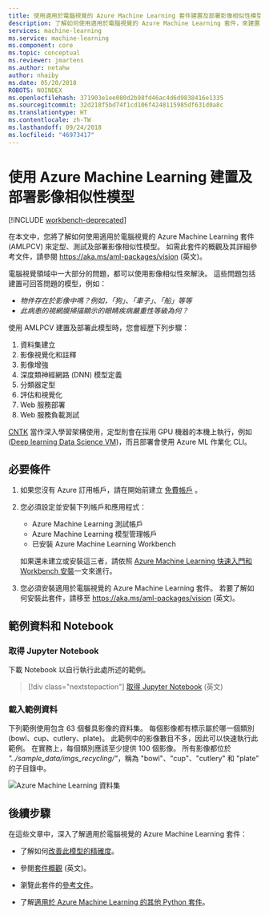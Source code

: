 ```yaml
---
title: 使用適用於電腦視覺的 Azure Machine Learning 套件建置及部署影像相似性模型。
description: 了解如何使用適用於電腦視覺的 Azure Machine Learning 套件，來建置、定型、測試和部署電腦視覺影像相似性模型。
services: machine-learning
ms.service: machine-learning
ms.component: core
ms.topic: conceptual
ms.reviewer: jmartens
ms.author: netahw
author: nhaiby
ms.date: 05/20/2018
ROBOTS: NOINDEX
ms.openlocfilehash: 371903e1ee080d2b98fd46ac4d6d9838416e1335
ms.sourcegitcommit: 32d218f5bd74f1cd106f4248115985df631d0a8c
ms.translationtype: HT
ms.contentlocale: zh-TW
ms.lasthandoff: 09/24/2018
ms.locfileid: "46973417"
---
```

# <a name="build-and-deploy-image-similarity-models-with-azure-machine-learning"></a>使用 Azure Machine Learning 建置及部署影像相似性模型

[!INCLUDE [workbench-deprecated](../../../includes/aml-deprecating-preview-2017.md)]


在本文中，您將了解如何使用適用於電腦視覺的 Azure Machine Learning 套件 (AMLPCV) 來定型、測試及部署影像相似性模型。 如需此套件的概觀及其詳細參考文件，請參閱 https://aka.ms/aml-packages/vision \(英文\)。

電腦視覺領域中一大部分的問題，都可以使用影像相似性來解決。 這些問題包括建置可回答問題的模型，例如：
+ _物件存在於影像中嗎？例如，「狗」、「車子」、「船」等等_
+ _此病患的視網膜掃描顯示的眼睛疾病嚴重性等級為何？_

使用 AMLPCV 建置及部署此模型時，您會經歷下列步驟：
1. 資料集建立
2. 影像視覺化和註釋
3. 影像增強
4. 深度類神經網路 (DNN) 模型定義
5. 分類器定型
6. 評估和視覺化
7. Web 服務部署
8. Web 服務負載測試

[CNTK](https://www.microsoft.com/cognitive-toolkit/) 當作深入學習架構使用，定型則會在採用 GPU 機器的本機上執行，例如 ([Deep learning Data Science VM](https://azuremarketplace.microsoft.com/marketplace/apps/microsoft-ads.dsvm-deep-learning?tab=Overview))，而且部署會使用 Azure ML 作業化 CLI。

## <a name="prerequisites"></a>必要條件

1. 如果您沒有 Azure 訂用帳戶，請在開始前建立 [免費帳戶](https://azure.microsoft.com/free/?WT.mc_id=A261C142F) 。

1. 您必須設定並安裝下列帳戶和應用程式：
   - Azure Machine Learning 測試帳戶 
   - Azure Machine Learning 模型管理帳戶
   - 已安裝 Azure Machine Learning Workbench

   如果還未建立或安裝這三者，請依照 [Azure Machine Learning 快速入門和 Workbench 安裝](../desktop-workbench/quickstart-installation.md)一文來進行。 

1. 您必須安裝適用於電腦視覺的 Azure Machine Learning 套件。 若要了解如何安裝此套件，請移至 https://aka.ms/aml-packages/vision \(英文\)。

## <a name="sample-data-and-notebook"></a>範例資料和 Notebook

### <a name="get-the-jupyter-notebook"></a>取得 Jupyter Notebook

下載 Notebook 以自行執行此處所述的範例。

> [!div class="nextstepaction"]
> [取得 Jupyter Notebook](https://aka.ms/aml-packages/vision/notebooks/object_detection) \(英文\)

### <a name="load-the-sample-data"></a>載入範例資料

下列範例使用包含 63 個餐具影像的資料集。 每個影像都有標示屬於哪一個類別 (bowl、cup、cutlery、plate)。 此範例中的影像數目不多，因此可以快速執行此範例。 在實務上，每個類別應該至少提供 100 個影像。 所有影像都位於 *"../sample_data/imgs_recycling/"*，稱為 "bowl"、"cup"、"cutlery" 和 "plate" 的子目錄中。

![Azure Machine Learning 資料集](media/how-to-build-deploy-image-classification-models/recycling_examples.jpg)

## <a name="next-steps"></a>後續步驟

在這些文章中，深入了解適用於電腦視覺的 Azure Machine Learning 套件：

+ 了解如何[改善此模型的精確度](how-to-improve-accuracy-for-computer-vision-models.md)。

+ 參閱[套件概觀](https://aka.ms/aml-packages/vision) \(英文\)。

+ 瀏覽此套件的[參考文件](https://docs.microsoft.com/python/api/overview/azure-machine-learning/computer-vision)。

+ 了解[適用於 Azure Machine Learning 的其他 Python 套件](reference-python-package-overview.md)。
